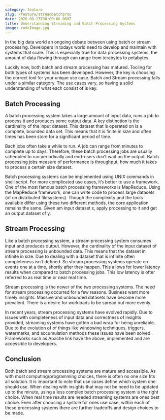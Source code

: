 ```yaml
---
category: feature
slug: /feature/streambatchproc
date: 2020-08-23T00:00:00.000Z
title: Understanding Streaming and Batch Processing Systems
image: codeImage.jpg
---
```

In the big data world an ongoing debate between using batch or stream processing. Developers in todays world need to develop and maintain with systems that scale. This is especially true for data processing systems, the amount of data flowing through can range from terabytes to petabytes.

Luckily now, both batch and stream processing has matured. Tooling for both types of systems has been developed. However, the key is choosing the correct tool for your unique use case. Batch and Stream processing falls under a similar category. The use cases vary, so having a solid understanding of what each consist of is key. 

## Batch Processing 
A batch processing system takes a large amount of input data, runs a job to process it and produces some output data. A key distinction is the cardinality of the input dataset. This dataset that is operated on is a complete, bounded data set. This means that it is finite in size and often times has been store for a significant period of time.

Bach jobs often take a while to run. A job can range from minutes to complete up to days. Therefore, these batch processing jobs are usually scheduled to run periodically and end-users don’t wait on the output.  Batch processing jobs measure of performance is throughput, how much it takes to process a certain size dataset.

Batch processing systems can be implemented using UNIX commands in shell script.
For more complicated use cases, it’s better to use a framework. One of the most famous batch processing frameworks is MapReduce. Using the MapReduce framework, one can write code to process large datasets (of on distributed filesystems). Though the complexity and the tools available differ using these two different methods, the core application remains the same. Given am input dataset x, apply processing to it and get an output dataset of y.

## Stream Processing
Like a batch processing system, a stream processing system consumes input and produces output. However, the cardinality of the input dataset of stream processing is unbounded data. This means that the dataset in infinite in size. Due to dealing with a dataset that is infinite often completeness isn’t defined. So stream processing systems operate on events one at a time, shortly after they happen. This allows for lower latency results when compared to batch processing jobs. This low latency is ofter referred to as real time or near real time.

Stream processing is the newer of the two processing systems. The need for stream processing occurred for a few reasons. Business want more timely insights. Massive and unbounded datasets have become more prevalent. There is a desire for workloads to be spread out more evenly.

In recent years, stream processing systems have evolved rapidly. Due to issues with completeness of input data and correctness of insights provided, streaming systems have gotten a bad wrap for being unreliable. Due to the evolution of of things like windowing techniques, triggers, watermarks, and accumulation methods these issues have been solved. Frameworks such as Apache link have the above, implemented and are accessible to developers.

## Conclusion
Both batch and stream processing systems are mature and accessible. As with most computing/programming choices, there is often no one size fits all solution.
It is important to note that use cases define which system one should use. When dealing with insights that may not be need to be updated up to the minute, using a less complex batch processing system is the right choice. When real time results are needed streaming systems are ones best choice. 
Even after choosing a systole for ones use case, within each of these processing systems there are further tradeoffs and design choices to be made.
